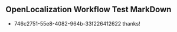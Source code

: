## OpenLocalization Workflow Test MarkDown
* 746c2751-55e8-4082-964b-33f226412622 thanks!

<!--HONumber=Aug16_HO2-->


